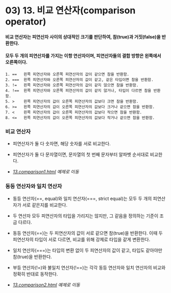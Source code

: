 # 03) 13. 비교 연산자(comparison operator)

#### 비교 연산자는 피연산자 사이의 상대적인 크기를 판단하여, 참(true)과 거짓(false)을 반환한다.

#### 모두 두 개의 피연산자를 가지는 이항 연산자이며, 피연산자들의 결합 방향은 왼쪽에서 오른쪽이다.

    1. ==	왼쪽 피연산자와 오른쪽 피연산자의 값이 같으면 참을 반환함.
    2. ===	왼쪽 피연산자와 오른쪽 피연산자의 값이 같고, 같은 타입이면 참을 반환함.
    3. !=	왼쪽 피연산자와 오른쪽 피연산자의 값이 같지 않으면 참을 반환함.
    4. !==	왼쪽 피연산자와 오른쪽 피연산자의 값이 같지 않거나, 타입이 다르면 참을 반환함.
    5. >	왼쪽 피연산자의 값이 오른쪽 피연산자의 값보다 크면 참을 반환함.
    6. >=	왼쪽 피연산자의 값이 오른쪽 피연산자의 값보다 크거나 같으면 참을 반환함.
    7. <	왼쪽 피연산자의 값이 오른쪽 피연산자의 값보다 작으면 참을 반환함.
    8. <=	왼쪽 피연산자의 값이 오른쪽 피연산자의 값보다 작거나 같으면 참을 반환함.

### 비교 연산자
- 피연산자가 둘 다 숫자면, 해당 숫자를 서로 비교한다.

- 피연산자가 둘 다 문자열이면, 문자열의 첫 번째 문자부터 알파벳 순서대로 비교한다.

- _[13.comparison1.html](https://github.com/DaaEun/Studying-JavaScript/blob/main/section02.dataType/section02.example/13.comparison1.html) 예제로 이동_  

### 동등 연산자와 일치 연산자
- 동등 연산자(==, equal)와 일치 연산자(===, strict equal)는 모두 두 개의 피연산자가 서로 같은지를 비교한다.
  
- 두 연산자 모두 피연산자의 타입을 가리지는 않지만, 그 같음을 정의하는 기준이 조금 다르다.
  
- 동등 연산자(==)는 두 피연산자의 값이 서로 같으면 참(true)을 반환한다. 이때 두 피연산자의 타입이 서로 다르면, 비교를 위해 강제로 타입을 같게 변환한다.
  
- 일치 연산자(===)는 타입의 변환 없이 두 피연산자의 값이 같고, 타입도 같아야만 참(true)을 반환한다.
  
- 부등 연산자(!=)와 불일치 연산자(!==)는 각각 동등 연산자와 일치 연산자의 비교와 정확히 반대로 동작한다.

- _[13.comparison2.html](https://github.com/DaaEun/Studying-JavaScript/blob/main/section02.dataType/section02.example/13.comparison2.html) 예제로 이동_  

